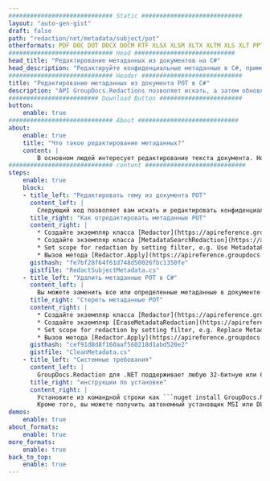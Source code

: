```yaml
---
############################# Static ############################
layout: "auto-gen-gist"
draft: false
path: "redaction/net/metadata/subject/pot"
otherformats: PDF DOC DOT DOCX DOCM RTF XLSX XLSM XLTX XLTM XLS XLT PPTX PPT PPSX POT PPS PPTM 
############################# Head ############################
head_title: "Редактирование метаданных из документов на C#"
head_description: "Редактируйте конфиденциальные метаданные в C#, применяя фильтры для документов разных форматов."
############################# Header ############################
title: "Редактирование метаданных из документа POT в C#"
description: "API GroupDocs.Redactions позволяет искать, а затем обновлять или удалять любые конфиденциальные данные из метаданных документа."
######################### Download Button #######################
button:
    enable: true
############################# About ############################
about:
    enable: true
    title: "Что такое редактирование метаданных?"
    content: |
        В основном людей интересует редактирование текста документа. Но редактирование метаданных не менее важно. Метаданные — это скрытые данные документа, которые могут содержать конфиденциальную информацию, которой вы, возможно, не захотите делиться с другими. Редактирование метаданных относится к удалению нежелательной или конфиденциальной информации из электронных документов. Метаданные документа включают имя автора, категорию, название компании, комментарии, время создания, дату последнего обновления и многое другое. Иногда вам нужно полностью удалить ненужные поля метаданных или обновить их значения. С помощью API GroupDocs.Redaction вы можете применять исправления метаданных к любому из этих свойств метаданных. Вы можете изменить или удалить их, отфильтровав нужные метаданные. В этом руководстве мы объясним, как редактировать метаданные темы из документа POT в C#.
############################# content ############################
steps:
    enable: true
    block:
    - title_left: "Редактировать тему из документа POT"
      content_left: |
        Следующий код позволяет вам искать и редактировать конфиденциальные данные из документа POT. Вы можете установить область редактирования, установив фильтр, например. в MetadataFilter.Subject. - он оставит не выполненными совпадения регулярных выражений во всех элементах метаданных, кроме свойства «Subject»:
      title_right: "Как отредактировать метаданные POT"
      content_right: |
        * Создайте экземпляр класса [Redactor](https://apireference.groupdocs.com/redaction/net/groupdocs.redaction/redactor) и загрузите файл POT
        * Создайте экземпляр класса [MetadataSearchRedaction](https://apireference.groupdocs.com/redaction/net/groupdocs.redaction.redactions/metadatasearchredaction) для поиска и замены конфиденциальных данных из метаданных документа.
        * Set scope for redaction by setting filter, e.g. Use MetadataFilter.Subject in below code 
        * Вызов метода [Redactor.Apply](https://apireference.groupdocs.com/redaction/net/groupdocs.redaction/redactor/methods/apply/index) с объектом [MetadataSearchRedaction](https://apireference.groupdocs.com/redaction/net/groupdocs.redaction.redactions/metadatasearchredaction)
      gisthash: "fe7bf28f64f61d748d50026fbc1350fe"
      gistfile: "RedactSubjectMetadata.cs"
    - title_left: "Удалить метаданные POT в C#"
      content_left: |
        Вы можете заменить все или определенные метаданные в документе пустыми (пустыми или минимальными) значениями, используя класс EraseMetadataRedaction. В следующем коде показано, как можно отфильтровать, а затем удалить свойство метаданных из документа POT. В приведенном ниже примере все свойства документа пусты:
      title_right: "Стереть метаданные POT"
      content_right: |
        * Создайте экземпляр класса [Redactor](https://apireference.groupdocs.com/redaction/net/groupdocs.redaction/redactor) и загрузите файл POT
        * Создайте экземпляр [EraseMetadataRedaction](https://apireference.groupdocs.com/redaction/net/groupdocs.redaction.redactions/erasemetadataredaction), чтобы удалить метаданные документа.
        * Set scope for redaction by setting filter, e.g. Replace MetadataFilter.All with MetadataFilter.Subject in below code 
        * Вызов метода [Redactor.Apply](https://apireference.groupdocs.com/redaction/net/groupdocs.redaction/redactor/methods/apply/index) с объектом [MetadataSearchRedaction](https://apireference.groupdocs.com/redaction/net/groupdocs.redaction.redactions/metadatasearchredaction)
      gisthash: "cef91d8d8f160aaf560218d1abd520e2"
      gistfile: "CleanMetadata.cs"
    - title_left: "Системные требования"
      content_left: |
        GroupDocs.Redaction для .NET поддерживает любую 32-битную или 64-битную операционную систему, в которой установлена платформа .NET. Он не требует установки какого-либо внешнего программного обеспечения или сторонних инструментов. Полное руководство по системным требованиям можно найти на странице [системные требования](https://docs.groupdocs.com/redaction/net/system-requirements).
      title_right: "инструкции по установке"
      content_right: |
        Установите из командной строки как ```nuget install GroupDocs.Redaction``` или через консоль диспетчера пакетов Visual Studio с помощью ```Install-Package GroupDocs.Redaction```.
        Кроме того, вы можете получить автономный установщик MSI или DLL-файлы в ZIP-файле из [загрузок](https://downloads.groupdocs.com/redaction/net) и указать их в своем проекте вручную.
demos:
    enable: true
about_formats:
    enable: true
more_formats:
    enable: true
back_to_top:
    enable: true
---
```

